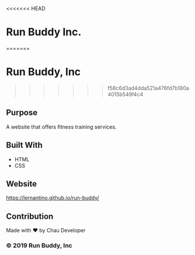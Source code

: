 <<<<<<< HEAD
# Run Buddy Inc.
=======
# Run Buddy, Inc
>>>>>>> f58c6d3ad4dda521a476fd7b180a4015b549f4c4

## Purpose
A website that offers fitness training services.

## Built With
* HTML
* CSS

## Website
https://lernantino.github.io/run-buddy/

## Contribution
Made with ❤️ by Chau Developer

### © 2019 Run Buddy, Inc
